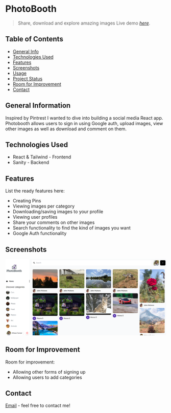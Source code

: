 # PhotoBooth
> Share, download and explore amazing images
> Live demo [_here_](https://photobooth-arbaaz.netlify.app/).

## Table of Contents
* [General Info](#general-information)
* [Technologies Used](#technologies-used)
* [Features](#features)
* [Screenshots](#screenshots)
* [Usage](#usage)
* [Project Status](#project-status)
* [Room for Improvement](#room-for-improvement)
* [Contact](#contact)


## General Information
Inspired by Pintrest I wanted to dive into building a social media React app.
Photobooth allows users to sign in using Google auth, upload images, view other images as well as download and comment on them.



## Technologies Used
- React & Tailwind - Frontend
- Sanity - Backend


## Features
List the ready features here:
- Creating Pins
- Viewing images per category
- Downloading/saving images to your profile
- Viewing user profiles
- Share your comments on other images
- Search functionality to find the kind of images you want
- Google Auth functionality


## Screenshots
![Example screenshot](./photobooth.png)



## Room for Improvement

Room for improvement:
- Allowing other forms of signing up
- Allowing users to add categories


## Contact
[Email](arbaaz970@gmail.com) - feel free to contact me!
